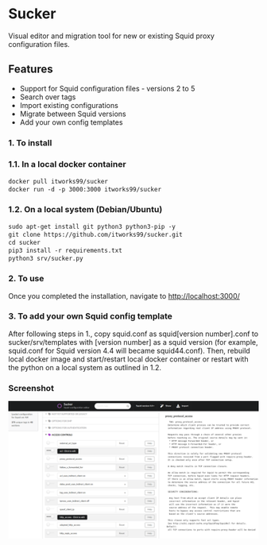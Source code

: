 # Sucker

Visual editor and migration tool for new or existing Squid proxy configuration files.

## Features

- Support for Squid configuration files - versions 2 to 5
- Search over tags
- Import existing configurations
- Migrate between Squid versions
- Add your own config templates

### 1. To install

### 1.1. In a local docker container

```shell
docker pull itworks99/sucker
docker run -d -p 3000:3000 itworks99/sucker
```

### 1.2. On a local system (Debian/Ubuntu)

```shell
sudo apt-get install git python3 python3-pip -y
git clone https://github.com/itworks99/sucker.git
cd sucker
pip3 install -r requirements.txt
python3 srv/sucker.py
```

### 2. To use

Once you completed the installation, navigate to <http://localhost:3000/>

### 3. To add your own Squid config template

After following steps in 1., copy squid.conf as squid[version number].conf to sucker/srv/templates with [version number] as a squid version (for example, squid.conf for Squid version 4.4 will became squid44.conf). Then, rebuild local docker image and start/restart local docker container or restart with the python on a local system as outlined in 1.2.

### Screenshot

![Screenshot](Screenshot_Sucker.png)
